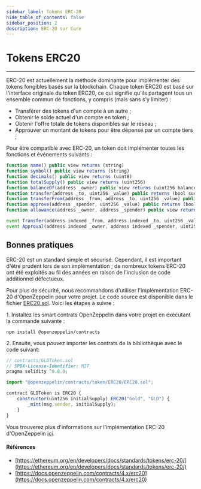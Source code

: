 ```yaml
---
sidebar_label: Tokens ERC-20
hide_table_of_contents: false
sidebar_position: 2
description: ERC-20 sur Core
---
```


# Tokens ERC20

---

ERC-20 est actuellement la méthode dominante pour implémenter des tokens fongibles basés sur la blockchain. Chaque token ERC20 est basé sur l'interface originale du token ERC20, ce qui signifie qu'ils partagent tous un ensemble commun de fonctions, y compris (mais sans s'y limiter) :

- Transférer des tokens d'un compte à un autre ;
- Obtenir le solde actuel d'un compte en token ;
- Obtenir l'offre totale de tokens disponibles sur le réseau ;
- Approuver un montant de tokens pour être dépensé par un compte tiers ;

Pour être compatible avec ERC-20, un token doit implémenter toutes les fonctions et événements suivants :

```javascript
function name() public view returns (string)
function symbol() public view returns (string)
function decimals() public view returns (uint8)
function totalSupply() public view returns (uint256)
function balanceOf(address _owner) public view returns (uint256 balance)
function transfer(address _to, uint256 _value) public returns (bool success)
function transferFrom(address _from, address _to, uint256 _value) public returns (bool success)
function approve(address _spender, uint256 _value) public returns (bool success)
function allowance(address _owner, address _spender) public view returns (uint256 remaining)
```

```javascript
event Transfer(address indexed _from, address indexed _to, uint256 _value)
event Approval(address indexed _owner, address indexed _spender, uint256 _value)
```

## Bonnes pratiques

ERC-20 est un standard simple et sécurisé. Cependant, il est important d'être prudent lors de son implémentation ; de nombreux tokens ERC-20 ont été exploités au fil des années en raison de l'inclusion de code additionnel défectueux.

Pour plus de sécurité, nous recommandons d'utiliser l'implémentation ERC-20 d'OpenZeppelin pour votre projet. Le code source est disponible dans le fichier [ERC20.sol](https://github.com/OpenZeppelin/openzeppelin-contracts/blob/master/contracts/token/ERC20/ERC20.sol). Voici les étapes à suivre :

1\. Installez les smart contrats OpenZeppelin dans votre projet en exécutant la commande suivante :

`npm install @openzeppelin/contracts`

2\. Ensuite, vous pouvez importer les contrats de la bibliothèque avec le code suivant:

```javascript
// contracts/GLDToken.sol
// SPDX-License-Identifier: MIT
pragma solidity ^0.8.0;

import "@openzeppelin/contracts/token/ERC20/ERC20.sol";

contract GLDToken is ERC20 {
    constructor(uint256 initialSupply) ERC20("Gold", "GLD") {
        _mint(msg.sender, initialSupply);
    }
}
```

Vous trouverez plus d'informations sur l'implémentation ERC-20 d'OpenZeppelin [ici](https://docs.openzeppelin.com/contracts/4.x/erc20).

#### Références

- [https://ethereum.org/en/developers/docs/standards/tokens/erc-20/](https://ethereum.org/en/developers/docs/standards/tokens/erc-20/)
- [https://docs.openzeppelin.com/contracts/4.x/erc20](https://docs.openzeppelin.com/contracts/4.x/erc20)
